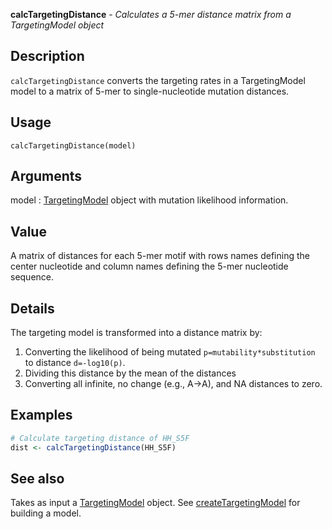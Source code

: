 





**calcTargetingDistance** - *Calculates a 5-mer distance matrix from a TargetingModel object*

Description
--------------------

`calcTargetingDistance` converts the targeting rates in a TargetingModel model 
to a matrix of 5-mer to single-nucleotide mutation distances.


Usage
--------------------
```
calcTargetingDistance(model)
```

Arguments
-------------------

model
:   [TargetingModel](TargetingModel-class.md) object with mutation likelihood information.



Value
-------------------

A matrix of distances for each 5-mer motif with rows names defining 
the center nucleotide and column names defining the 5-mer nucleotide 
sequence.

Details
-------------------

The targeting model is transformed into a distance matrix by:

1. Converting the likelihood of being mutated <code class = 'eq'>p=mutability*substitution</code> to 
distance <code class = 'eq'>d=-log10(p)</code>.
1. Dividing this distance by the mean of the distances
1. Converting all infinite, no change (e.g., A->A), and NA distances to 
zero.




Examples
-------------------

```R
# Calculate targeting distance of HH_S5F
dist <- calcTargetingDistance(HH_S5F)
```



See also
-------------------

Takes as input a [TargetingModel](TargetingModel-class.md) object. See [createTargetingModel](createTargetingModel.md)
for building a model.



